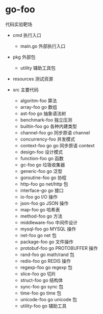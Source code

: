 # go-foo

代码实验靶场

- cmd 执行入口
    - main.go 外部执行入口

- pkg 外部包
    - utility 辅助工具包

- resources 测试资源

- src 主要代码
    - algoritm-foo 算法
    - array-foo go 数组
    - ast-foo go 抽象语法树
    - benchmark-foo 独立压测
    - builtin-foo go 各种内建类型
    - channel-foo go 同步原语 channel
    - concurrency-foo 并发模式
    - context-foo go go 同步原语 context
    - design-foo 设计模式
    - function-foo go 函数
    - gc-foo go 垃圾收集器
    - generic-foo go 泛型
    - goroutine-foo go 协程
    - http-foo go net/http 包
    - interface-go go 接口
    - io-foo go I/O 操作
    - json-foo go JSON 操作
    - map-foo go 哈希表
    - method-foo go 方法
    - middleware-foo 中间件设计
    - mysql-foo go MYSQL 操作
    - net-foo go net 包
    - package-foo go 文件操作
    - protobuf-foo go PROTOBUFFER 操作
    - rand-foo go math/rand 包
    - redis-foo go REDIS 操作
    - regexp-foo go regexp 包
    - slice-foo go 切片
    - struct-foo go 结构体
    - sync-foo go sync 包
    - time-foo go time 包
    - unicode-foo go unicode 包
    - utility-foo go 辅助工具